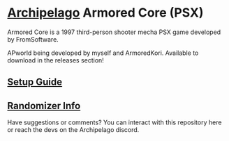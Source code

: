 # [Archipelago](https://archipelago.gg) Armored Core (PSX)

Armored Core is a 1997 third-person shooter mecha PSX game developed by FromSoftware.

APworld being developed by myself and ArmoredKori. Available to download in the releases section!

## [Setup Guide](docs/setup_en.md)

## [Randomizer Info](docs/en_Armored%20Core.md)

Have suggestions or comments?
You can interact with this repository here or reach the devs on the Archipelago discord.